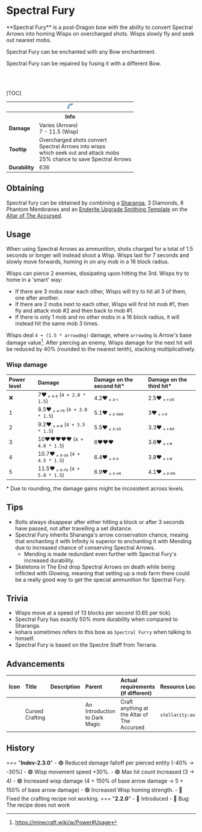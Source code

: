 # Spectral Fury

<div class="result kohara-infobox-grid" markdown>
<div markdown class="kohara-infobox-text">
**Spectral Fury** is a post-Dragon bow with the ability to convert <i class="icon-minecraft icon-minecraft-spectral-arrow"></i>Spectral Arrows into homing Wisps on overcharged shots. Wisps slowly fly and seek out nearest mobs.

<i class="icon-minecraft icon-minecraft-enchanting-table"></i> Spectral Fury can be enchanted with any Bow enchantment.

<i class="icon-minecraft icon-minecraft-anvil"></i> Spectral Fury can be repaired by fusing it with a different <i class="icon-minecraft icon-minecraft-bow"></i>Bow.

<br><br>

[TOC]

</div>
<div class="kohara-infobox-table">
  <table id="kohara-infobox--item">
	<tr>
		<th colspan="2" class="kohara-infobox--top-image"><img src="../../assets/items/spectral_fury.png"></th>
	</tr>
	<tr>
		<th colspan="2">Info</th>
	</tr>
	<tr>
		<td><b>Damage</b></td>
		<td>Varies (Arrows)
		<br>
		7 - 11.5 (Wisp)
		</td>
	</tr>
	<tr>
		<td><b>Tooltip</b></td>
		<td>Overcharged shots convert
		<br>
		Spectral Arrows into wisps
		<br>
		which seek out and attack mobs
		<br>
		25% chance to save Spectral Arrows
		</td>
	</tr>
	<tr>
		<td><b>Durability</b></td>
		<td>636</td>
	</tr>
</table>
</div>
</div>

## Obtaining
Spectral fury can be obtained by combining a [Sharanga](sharanga.md), 3 Diamonds, 8 Phantom Membranes and an [Enderite Upgrade Smithing Template](materials/enderite_smithing_template.md) on the [Altar of The Accursed](../mechanics/altar_of_the_accursed.md).

## Usage
When using <i class="icon-minecraft icon-minecraft-spectral-arrow"></i>Spectral Arrows as ammunition, shots charged for a total of 1.5 seconds or longer will instead shoot a Wisp. Wisps last for 7 seconds and slowly move forwards, homing in on any mob in a 16 block radius.

Wisps can pierce 2 enemies, dissipating upon hitting the 3rd. Wisps try to home in a 'smart' way:

- If there are 3 mobs near each other, Wisps will try to hit all 3 of them, one after another.
- If there are 2 mobs next to each other, Wisps will first hit mob #1, then fly and attack mob #2 and then back to mob #1.
- If there is only 1 mob and no other mobs in a 16 block radius, it will instead hit the same mob 3 times.

Wisps deal `4 + (1.5 * arrowdmg)` damage, where `arrowdmg` is Arrow's base damage value[^1]. After piercing an enemy, Wisps damage for the next hit will be reduced by 40% (rounded to the nearest tenth), stacking multiplicatively.

### Wisp damage
| Power level | Damage | Damage on the second hit* | Damage on the third hit* |
| :--- | :--- | :--- | :---|
| :x: | 7:heart: ₓ ₃․₅ (`4 + 2.0 * 1.5`) | 4.2:heart: ₓ ₂․₁ | 2.5:heart: ₓ ₁․₂₅ |
| 1 | 8.5:heart: ₓ ₄․₇₅ (`4 + 3.0 * 1.5`) | 5.1:heart: ₓ ₂․₅₀₅ | 3:heart: ₓ ₁․₅ |
| 2 | 9.2:heart: ₓ ₄․₆ (`4 + 3.5 * 1.5`) | 5.5:heart: ₓ ₂․₂₅ | 3.3:heart: ₓ ₁․₆₅ |
| 3 | 10:heart::heart::heart::heart::heart: (`4 + 4.0 * 1.5`) | 6:heart::heart::heart: | 3.6:heart: ₓ ₁․₈ |
| 4 | 10.7:heart: ₓ ₅․₃₅ (`4 + 4.5 * 1.5`) | 6.4:heart: ₓ ₃․₂ | 3.8:heart: ₓ ₁․₉ |
| 5 | 11.5:heart: ₓ ₅․₇₅ (`4 + 5.0 * 1.5`) | 6.9:heart: ₓ ₃․₄₅ | 4.1:heart: ₓ ₂․₀₅ |

\* Due to rounding, the damage gains might be incosistent across levels.

## Tips
- Bolts always disappear after either hitting a block or after 3 seconds have passed, not after travelling a set distance.
- Spectral Fury inherits Sharanga's arrow conservation chance, meaing that enchanting it with Infinity is superior to enchanting it with Mending due to increased chance of conserving <i class="icon-minecraft icon-minecraft-spectral-arrow"></i>Spectral Arrows.
    - Mending is made redundant even further with Spectral Fury's increased durability.
- Skeletons in The End drop <i class="icon-minecraft icon-minecraft-spectral-arrow"></i>Spectral Arrows on death while being inflicted with Glowing, meaning that setting up a mob farm there could be a really good way to get the special ammunition for Spectral Fury.

## Trivia
- Wisps move at a speed of 13 blocks per second (0.65 per tick).
- Spectral Fury has exactly 50% more durability when compared to Sharanga.
- kohara sometimes refers to this bow as `Spectral Furry` when talking to himself.
- Spectral Fury is based on the Spectre Staff from Terraria.

## Advancements
| Icon | Title | Description | Parent | Actual requirements (if different) | Resource Location |
| :--- | :--- | :--- | :--- | :--- | :--- |
| <div class="adv-div"><i class="adv adv-goal"></i><i class="icon-adv icon-stellarity icon-stellarity-aota"></i></div> | Cursed Crafting |  | An Introduction to Dark Magic | Craft anything at the Altar of The Accursed | `stellarity:aota/cursed_crafting` |

## History
=== "**Indev-2.3.0**"
	- :green_circle: Reduced damage falloff per pierced entity (-40% -> -30%)
	- :green_circle: Wisp movement speed +30%.
	- :green_circle: Max hit count increased (3 -> 4)
	- :green_circle: Increased wisp damage (4 + 150% of base arrow damage -> 5 + 150% of base arrow damage)
	- :green_circle: Increased Wisp homing strength.
	- :bug: Fixed the crafting recipe not working.
=== "**2.2.0**"
	- :rocket: Introduced
	- :bug: Bug: The recipe does not work

[^1]: https://minecraft.wiki/w/Power#Usage
